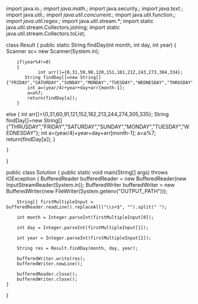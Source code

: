
import java.io.*;
import java.math.*;
import java.security.*;
import java.text.*;
import java.util.*;
import java.util.concurrent.*;
import java.util.function.*;
import java.util.regex.*;
import java.util.stream.*;
import static java.util.stream.Collectors.joining;
import static java.util.stream.Collectors.toList;

class Result {
    public static String findDay(int month, int day, int year)
     {
        Scanner sc= new Scanner(System.in);
    
        if(year%4!=0)
        {
                int arr[]={0,31,59,90,120,151,181,212,243,273,304,334};
           String findDay[]=new String[]{"FRIDAY","SATURDAY","SUNDAY","MONDAY","TUESDAY","WEDNESDAY","THRUSDAY"};
            int a=(year/4)+year+day+arr[month-1];
            a=a%7;
            return(findDay[a]);
        }
        
else
        {
                int arr[]={0,31,60,91,121,152,182,213,244,274,305,335};
           String findDay[]=new String[]{"THRUSDAY","FRIDAY","SATURDAY","SUNDAY","MONDAY","TUESDAY","WEDNESDAY"};
            int a=(year/4)+year+day+arr[month-1];
            a=a%7;
            return(findDay[a]);
        }
        
    }

}

public class Solution {
    public static void main(String[] args) throws IOException {
        BufferedReader bufferedReader = new BufferedReader(new InputStreamReader(System.in));
        BufferedWriter bufferedWriter = new BufferedWriter(new FileWriter(System.getenv("OUTPUT_PATH")));

        String[] firstMultipleInput = bufferedReader.readLine().replaceAll("\\s+$", "").split(" ");

        int month = Integer.parseInt(firstMultipleInput[0]);

        int day = Integer.parseInt(firstMultipleInput[1]);

        int year = Integer.parseInt(firstMultipleInput[2]);

        String res = Result.findDay(month, day, year);

        bufferedWriter.write(res);
        bufferedWriter.newLine();

        bufferedReader.close();
        bufferedWriter.close();
    }
}
